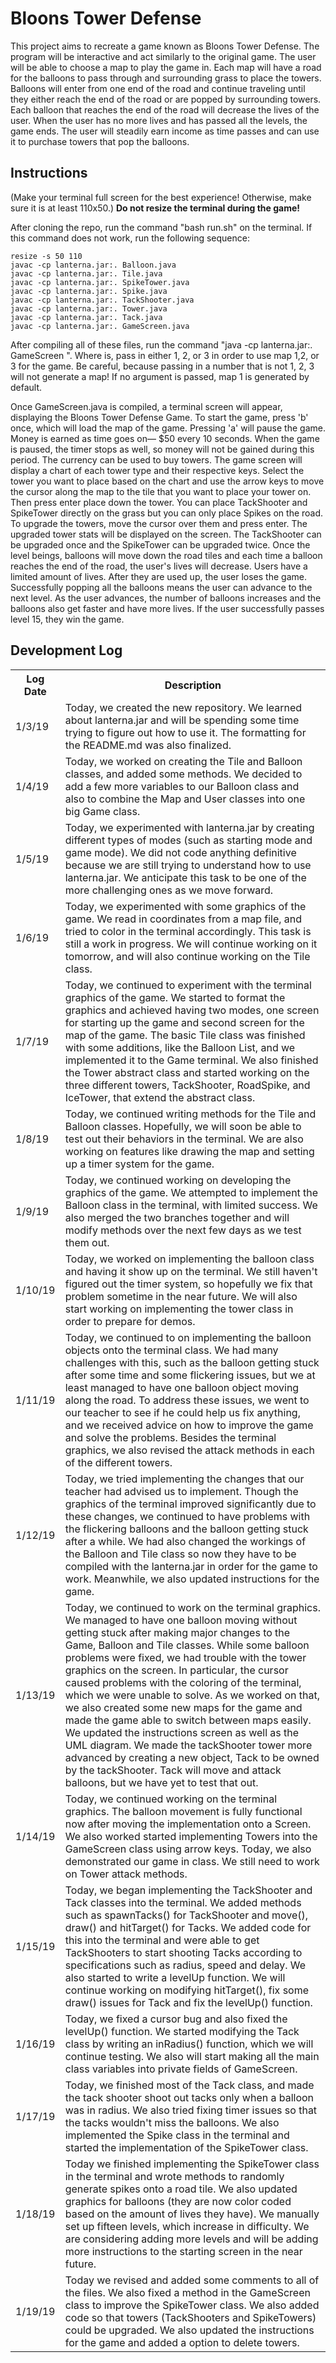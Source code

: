 # Bloons Tower Defense
This project aims to recreate a game known as Bloons Tower Defense. The program will be interactive and act similarly to the original game. The user will be able to choose a map to play the game in. Each map will have a road for the balloons to pass through and surrounding grass to place the towers. Balloons will enter from one end of the road and continue traveling until they either reach the end of the road or are popped by surrounding towers. Each balloon that reaches the end of the road will decrease the lives of the user. When the user has no more lives and has passed all the levels, the game ends. The user will steadily earn income as time passes and can use it to purchase towers that pop the balloons.

## Instructions
(Make your terminal full screen for the best experience! Otherwise, make sure it is at least 110x50.)
<b>Do not resize the terminal during the game!</b>

After cloning the repo, run the command "bash run.sh" on the terminal. 
If this command does not work, run the following sequence: 
```
resize -s 50 110
javac -cp lanterna.jar:. Balloon.java
javac -cp lanterna.jar:. Tile.java
javac -cp lanterna.jar:. SpikeTower.java
javac -cp lanterna.jar:. Spike.java
javac -cp lanterna.jar:. TackShooter.java
javac -cp lanterna.jar:. Tower.java
javac -cp lanterna.jar:. Tack.java
javac -cp lanterna.jar:. GameScreen.java
```

After compiling all of these files, run the command "java -cp lanterna.jar:. GameScreen <optional map number>". Where <map number> is, pass in either 1, 2, or 3  in order to use map 1,2, or 3 for the game. Be careful, because passing in a number that is not 1, 2, 3 will not generate a map! If no argument is passed, map 1 is generated by default.

Once GameScreen.java is compiled, a terminal screen will appear, displaying the Bloons Tower Defense Game. To start the game, press 'b' once, which will load the map of the game. Pressing 'a' will pause the game. Money is earned as time goes on— $50 every 10 seconds. When the game is paused, the timer stops as well, so money will not be gained during this period. The currency can be used to buy towers. The game screen will display a chart of each tower type and their respective keys. Select the tower you want to place based on the chart and use the arrow keys to move the cursor along the map to the tile that you want to place your tower on. Then press enter place down the tower. You can place TackShooter and SpikeTower directly on the grass but you can only place Spikes on the road. To upgrade the towers, move the cursor over them and press enter. The upgraded tower stats will be displayed on the screen. The TackShooter can be upgraded once and the SpikeTower can be upgraded twice. Once the level beings, balloons will move down the road tiles and each time a balloon reaches the end of the road, the user's lives will decrease. Users have a limited amount of lives. After they are used up, the user loses the game. Successfully popping all the balloons means the user can advance to the next level. As the user advances, the number of balloons increases and the balloons also get faster and have more lives. If the user successfully passes level 15, they win the game. 

## Development Log
<table>
  <th>Log Date</th>
  <th>Description</th>
  <tr>
    <td>1/3/19</td>
    <td>Today, we created the new repository. We learned about lanterna.jar and will be spending some time trying to
    figure out how to use it. The formatting for the README.md was also finalized. </td>
  </tr>
<tr>
    <td>1/4/19</td>
    <td>Today, we worked on creating the Tile and Balloon classes, and added some methods. We decided to add a few more
    variables to our Balloon class and also to combine the Map and User classes into one big Game class.
    </td>
</tr>
<tr>
    <td>1/5/19</td>
    <td>Today, we experimented with lanterna.jar by creating different types of modes (such as starting mode and game mode).
    We did not code anything definitive because we are still trying to understand how to use lanterna.jar. We anticipate
    this task to be one of the more challenging ones as we move forward.
    </td>
</tr>
<tr>
    <td>1/6/19</td>
    <td>Today, we experimented with some graphics of the game. We read in coordinates from a map file, and tried to color
    in the terminal accordingly. This task is still a work in progress. We will continue working on it tomorrow, and will
    also continue working on the Tile class.
    </td>
</tr>
<tr>
    <td>1/7/19</td>
    <td>Today, we continued to experiment with the terminal graphics of the game. We started to format the graphics and achieved having two modes, one screen for starting up the game and second screen for the map of the game. The basic Tile class was finished with some additions, like the Balloon List, and we implemented it to the Game terminal. We also finished the Tower abstract class and started working on the three different towers, TackShooter, RoadSpike, and IceTower, that extend the abstract class.
    </td>
</tr>
<tr>
    <td>1/8/19</td>
    <td>Today, we continued writing methods for the Tile and Balloon classes. Hopefully, we will soon be able to test out their behaviors in the terminal. We are also working on features like drawing the map and setting up a timer system for the game.
    </td>
</tr>
<tr>
    <td>1/9/19</td>
    <td>Today, we continued working on developing the graphics of the game. We attempted to implement the Balloon class in the terminal, with
    limited success. We also merged the two branches together and will modify methods over the next few days as we test them out.  
    </td>
</tr>
<tr>
    <td>1/10/19</td>
    <td>Today, we worked on implementing the balloon class and having it show up on the terminal. We still haven't figured out the timer system, so hopefully we
    fix that problem sometime in the near future. We will also start working on implementing the tower class in order to prepare for demos.   
    </td>
</tr>
<tr>
    <td>1/11/19</td>
    <td>Today, we continued to on implementing the balloon objects onto the terminal class. We had many challenges with this, such as the balloon getting stuck after some time and some flickering issues, but we at least managed to have one balloon object moving along the road. To address these issues, we went to our teacher to see if he could help us fix anything, and we received advice on how to improve the game and solve the problems. Besides the terminal graphics, we also revised the attack methods in each of the different towers.
    </td>
</tr>
<tr>
    <td>1/12/19</td>
    <td>Today, we tried implementing the changes that our teacher had advised us to implement. Though the graphics of the terminal improved significantly due to these changes, we continued to have problems with the flickering balloons and the balloon getting stuck after a while. We had also changed the workings of the Balloon and Tile class so now they have to be compiled with the lanterna.jar in order for the game to work. Meanwhile, we also updated instructions for the game.
    </td>
<tr>
    <td>1/13/19</td>
    <td>Today, we continued to work on the terminal graphics. We managed to have one balloon moving without getting stuck after making major changes to the Game, Balloon and Tile classes. While some balloon problems were fixed, we had trouble with the tower graphics on the screen. In particular, the cursor caused problems with the coloring of the terminal, which we were unable to solve. As we worked on that, we also created some new maps for the game and made the game able to switch between maps easily. We updated the instructions screen as well as the UML diagram. We made the tackShooter tower more advanced by creating a new object, Tack to be owned by the tackShooter. Tack will move and attack balloons, but we have yet to test that out.
    </td>
</tr>
<tr>
    <td>1/14/19</td>
    <td>Today, we continued working on the terminal graphics. The balloon movement is fully functional now after moving the implementation onto a Screen. We also worked started implementing Towers into the GameScreen class using arrow keys. Today, we also demonstrated our game in class. We still need to work on Tower attack methods.
    </td>
</tr>
  <tr>
    <td>1/15/19</td>
    <td>Today, we began implementing the TackShooter and Tack classes into the terminal. We added methods such as spawnTacks() for TackShooter and move(), draw() and hitTarget() for Tacks. We added code for this into the terminal and were able to get TackShooters to start shooting Tacks according to specifications such as radius, speed and delay. We also started to write a levelUp function. We will continue working on modifying hitTarget(), fix some draw() issues for Tack and fix the levelUp() function.
    </td>
</tr>
 <tr>
    <td>1/16/19</td>
    <td>Today, we fixed a cursor bug and also fixed the levelUp() function. We started modifying the Tack class by writing an inRadius() function, which we will continue testing. We also will start making all the main class variables into private fields of GameScreen.
    </td>
</tr>
<tr>
  <td>1/17/19</td>
  <td>Today, we finished most of the Tack class, and made the tack shooter shoot out tacks only when a balloon was in radius. We also tried fixing timer issues so that the tacks wouldn't miss the balloons. We also implemented the Spike class in the terminal and started the implementation of the SpikeTower class.
  </td>
</tr>
<tr>
  <td>1/18/19</td>
  <td>Today we finished implementing the SpikeTower class in the terminal and wrote methods to randomly generate spikes onto a road tile. We also updated graphics for balloons (they are now color coded based on the amount of lives they have). We manually set up fifteen levels, which increase in difficulty. We are considering adding more levels and will be adding more instructions to the starting screen in the near future. 
  </td>
</tr>
<tr>
  <td>1/19/19</td>
  <td>Today we revised and added some comments to all of the files. We also fixed a method in the GameScreen class to improve the SpikeTower class. We also added code so that towers (TackShooters and SpikeTowers) could be upgraded. We also updated the instructions for the game and added a option to delete towers. 
  </td>
</table>
